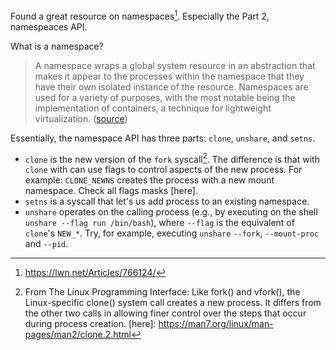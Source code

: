 Found a great resource on namespaces[^1]. Especially the Part 2, namespeaces API. 

What is a namespace?

> A namespace wraps a global system resource in an abstraction that makes it appear to the processes within the namespace that they have their own isolated instance of the resource. Namespaces are used for a variety of purposes, with the most notable being the implementation of containers, a technique for lightweight virtualization. ([source](https://lwn.net/Articles/531381/))

Essentially, the namespace API has three parts: `clone`, `unshare`, and `setns`.

- `clone` is the new version of the `fork` syscall[^3]. The difference is that with `clone` with can use flags to control aspects of the new process. For example: `CLONE_NEWNS` creates the process with a new mount namespace. Check all flags masks [here].
- `setns` is a syscall that let's us add process to an existing namespace.
- `unshare` operates on the calling process (e.g., by executing on the shell `unshare --flag run /bin/bash`), where `--flag` is the equivalent of `clone`'s `NEW_*`. Try, for example, executing `unshare` `--fork`, `--mount-proc` and `--pid`.

[^1]: https://lwn.net/Articles/766124/
[^2]: https://lwn.net/Articles/531381/
[^3]: From The Linux Programming Interface: Like fork() and vfork(), the Linux-specific clone() system call creates a new process. It differs from the other two calls in allowing finer control over the steps that occur during process creation. 
[here]: https://man7.org/linux/man-pages/man2/clone.2.html
